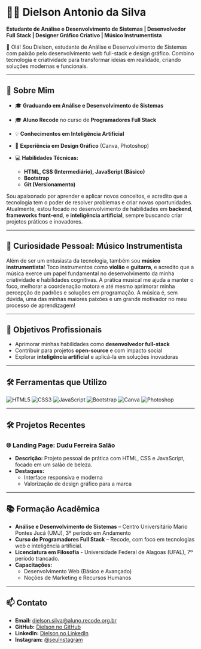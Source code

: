 # 👨‍💻 Dielson Antonio da Silva  

**Estudante de Análise e Desenvolvimento de Sistemas | Desenvolvedor Full Stack | Designer Gráfico Criativo | Músico Instrumentista**  

👋 Olá! Sou Dielson, estudante de Análise e Desenvolvimento de Sistemas com paixão pelo desenvolvimento web full-stack e design gráfico. Combino tecnologia e criatividade para transformar ideias em realidade, criando soluções modernas e funcionais.

---

## 🌟 Sobre Mim  
- 🎓 **Graduando em Análise e Desenvolvimento de Sistemas**  
- 🎓 **Aluno Recode** no curso de **Programadores Full Stack**  
- 💡 **Conhecimentos em Inteligência Artificial**  
- 🎨 **Experiência em Design Gráfico** (Canva, Photoshop)  
- 💻 **Habilidades Técnicas:**
    
  - **HTML, CSS (Intermediário), JavaScript (Básico)**  
  - **Bootstrap**  
  - **Git (Versionamento)**  

Sou apaixonado por aprender e aplicar novos conceitos, e acredito que a tecnologia tem o poder de resolver problemas e criar novas oportunidades. Atualmente, estou focado no desenvolvimento de habilidades em **backend**, **frameworks front-end**, e **inteligência artificial**, sempre buscando criar projetos práticos e inovadores.

---

## 🎸 Curiosidade Pessoal: Músico Instrumentista  
Além de ser um entusiasta da tecnologia, também sou **músico instrumentista**! Toco instrumentos como **violão** e **guitarra**, e acredito que a música exerce um papel fundamental no desenvolvimento da minha criatividade e habilidades cognitivas. A prática musical me ajuda a manter o foco, melhorar a coordenação motora e até mesmo aprimorar minha percepção de padrões e soluções em programação. A música é, sem dúvida, uma das minhas maiores paixões e um grande motivador no meu processo de aprendizagem!

---

## 🚀 Objetivos Profissionais  
- Aprimorar minhas habilidades como **desenvolvedor full-stack**  
- Contribuir para projetos **open-source** e com impacto social  
- Explorar **inteligência artificial** e aplicá-la em soluções inovadoras  

---

## 🛠️ Ferramentas que Utilizo  
<div>
  <img src="https://img.shields.io/badge/HTML5-%23E34F26.svg?style=flat&logo=html5&logoColor=white" alt="HTML5" />
  <img src="https://img.shields.io/badge/CSS3-%231572B6.svg?style=flat&logo=css3&logoColor=white" alt="CSS3" />
  <img src="https://img.shields.io/badge/JavaScript-%23F7DF1E.svg?style=flat&logo=javascript&logoColor=black" alt="JavaScript" />
  <img src="https://img.shields.io/badge/Bootstrap-%23563D7C.svg?style=flat&logo=bootstrap&logoColor=white" alt="Bootstrap" />
  <img src="https://img.shields.io/badge/Canva-%2300C4CC.svg?style=flat&logo=canva&logoColor=white" alt="Canva" />
  <img src="https://img.shields.io/badge/Photoshop-%23B2A9A0.svg?style=flat&logo=adobephotoshop&logoColor=white" alt="Photoshop" />
</div>

---

## 🛠️ Projetos Recentes  
### 🌐 **Landing Page: Dudu Ferreira Salão**  
- **Descrição:** Projeto pessoal de prática com HTML, CSS e JavaScript, focado em um salão de beleza.  
- **Destaques:**  
  - Interface responsiva e moderna  
  - Valorização de design gráfico para a marca  
---

## 📚 Formação Acadêmica
- **Análise e Desenvolvimento de Sistemas** – Centro Universitário Mario Pontes Jucá (UMJ), 3º período em Andamento 
- **Curso de Programadores Full Stack** – Recode, com foco em tecnologias web e inteligência artificial.
- **Licenciatura em Filosofia** - Universidade Federal de Alagoas (UFAL), 7º período trancado.   
- **Capacitações:**  
  - Desenvolvimento Web (Básico e Avançado) 
  - Noções de Marketing e Recursos Humanos  

---

## 📫 Contato  
- **Email:** dielson.silva@aluno.recode.org.br  
- **GitHub:** [Dielson no GitHub](https://github.com/odisilva)  
- **LinkedIn:** [Dielson no LinkedIn](https://www.linkedin.com/in/dielson-silva-b572b6248/)  
- **Instagram:** [@seuInstagram](https://instagram.com/dielson.a.s) 
